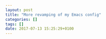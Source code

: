 ```yaml
---
layout: post
title: "More revamping of my Emacs config"
categories: []
tags: []
date: 2017-07-13 15:25:29+0100
---
```


